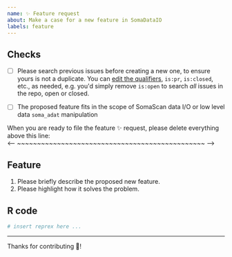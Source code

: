 ```yaml
---
name: ✨ Feature request
about: Make a case for a new feature in SomaDataIO
labels: feature
---
```


## Checks
- [ ] Please search previous issues before creating a new one,
  to ensure yours is not a duplicate. You can
  [edit the qualifiers](https://help.github.com/articles/searching-issues-and-pull-requests/),
  `is:pr`, `is:closed`, etc., as needed, e.g. you'd simply remove `is:open` to
  search _all_ issues in the repo, open or closed.

- [ ] The proposed feature fits in the scope of SomaScan
  data I/O or low level data `soma_adat` manipulation


When you are ready to file the feature :sparkles: request,
please delete everything above this line:\
<-- ~~~~~~~~~~~~~~~~~~~~~~~~~~~~~~~~~~~~~~~~~~~~~~~ -->


## Feature
1. Please briefly describe the proposed new feature.
1. Please highlight how it solves the problem.


## R code
```r
# insert reprex here ...
```

---

Thanks for contributing :partying_face:!
